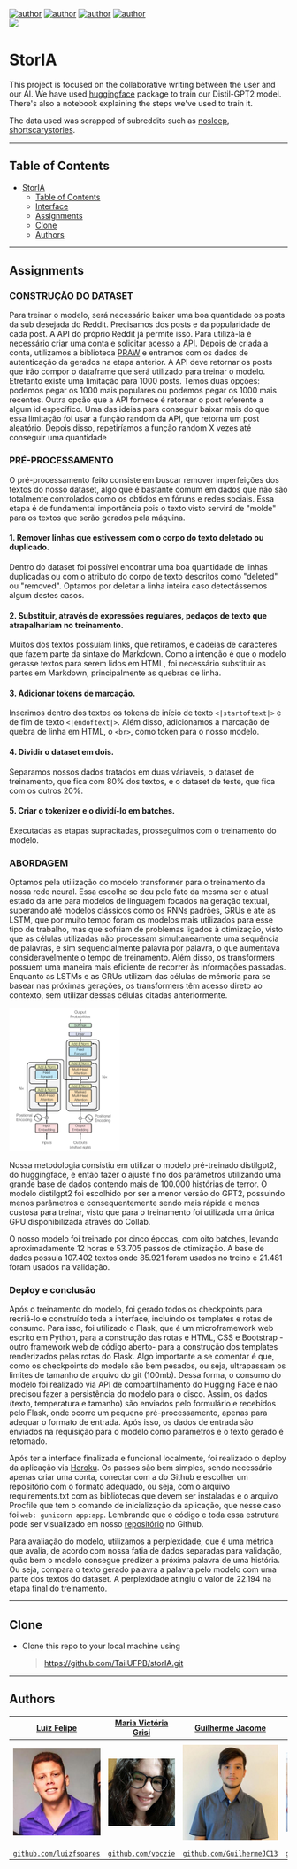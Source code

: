 [![author](https://img.shields.io/badge/author-felipehonorato1-purple.svg)](https://github.com/felipehonorato1)
[![author](https://img.shields.io/badge/author-GuilhermeJC13-black.svg)](https://github.com/GuilhermeJC13) 
[![author](https://img.shields.io/badge/author-DougsterS-blue.svg)](https://github.com/DougsterS) 
[![author](https://img.shields.io/badge/author-luizfsoares-yellow.svg)](https://github.com/luizfsoares)  
[![](https://img.shields.io/badge/python-3.7+-cyan.svg)](https://www.python.org/downloads/release/python-365/)

# StorIA
This project is focused on the collaborative writing between the user and our AI. We have used [huggingface](huggingface.co/) package to train our Distil-GPT2 model. There's also a notebook explaining the steps we've used to train it.

The data used was scrapped of subreddits such as [nosleep](https://www.reddit.com/r/nosleep/), [shortscarystories](https://www.reddit.com/r/shortscarystories/). 

---

## Table of Contents
- [StorIA](#StorIA)
  - [Table of Contents](#table-of-contents)
  - [Interface](#interface)
  - [Assignments](#assignments)
  - [Clone](#clone)
  - [Authors](#authors)
  

---
## Assignments

### **CONSTRUÇÃO DO DATASET** <!-- Rômulo -->

Para treinar o modelo, será necessário baixar uma boa quantidade os posts da sub desejada do Reddit. Precisamos dos posts e da popularidade de cada post.  A API do próprio Reddit já permite isso. Para utilizá-la é necessário criar uma conta e solicitar acesso a [API](https://www.reddit.com/dev/api/). Depois de criada a conta, utilizamos a biblioteca [PRAW](https://praw.readthedocs.io/en/stable/) e entramos com os dados de autenticação da gerados na etapa anterior. A API deve retornar os posts que irão compor o dataframe que será utilizado para treinar o modelo. Etretanto existe uma limitação para 1000 posts. Temos duas opções: podemos pegar os 1000 mais populares ou podemos pegar os 1000 mais recentes. Outra opção que a API fornece é retornar o post referente a algum id específico.  Uma das ideias para conseguir baixar mais do que essa limitação foi usar a função random da API, que retorna um post aleatório. Depois disso, repetiríamos a função random X vezes até conseguir uma quantidade

### **PRÉ-PROCESSAMENTO** <!-- Victória -->

O pré-processamento feito consiste em buscar remover imperfeições dos textos do nosso dataset, algo que é bastante comum em dados que não são totalmente controlados como os obtidos em fóruns e redes sociais. Essa etapa é de fundamental importância pois o texto visto servirá de "molde" para os textos que serão gerados pela máquina.

#### **1. Remover linhas que estivessem com o corpo do texto deletado ou duplicado.**
Dentro do dataset foi possível encontrar uma boa quantidade de linhas duplicadas ou com o atributo do corpo de texto descritos como "deleted" ou "removed". Optamos por deletar a linha inteira caso detectássemos algum destes casos.
#### **2. Substituir, através de expressões regulares, pedaços de texto que atrapalhariam no treinamento.**
Muitos dos textos possuíam links, que retiramos, e cadeias de caracteres que fazem parte da sintaxe do Markdown. Como a intenção é que o modelo gerasse textos para serem lidos em HTML, foi necessário substituir as partes em Markdown, principalmente as quebras de linha.
#### **3. Adicionar tokens de marcação.**
Inserimos dentro dos textos os tokens de início de texto ```<|startoftext|>``` e de fim de texto ```<|endoftext|>```. Além disso, adicionamos a marcação de quebra de linha em HTML, o ```<br>```, como token para o nosso modelo.
#### **4. Dividir o dataset em dois.**
Separamos nossos dados tratados em duas váriaveis, o dataset de treinamento, que fica com 80% dos textos, e o dataset de teste, que fica com os outros 20%.
#### **5. Criar o tokenizer e o dividí-lo em batches.**

Executadas as etapas supracitadas, prosseguimos com o treinamento do modelo. 

### **ABORDAGEM** <!-- Guilherme -->

Optamos pela utilização do modelo transformer para o treinamento da nossa rede neural. Essa escolha se deu pelo fato da mesma ser o atual estado da arte para modelos de linguagem focados na geração textual, superando até modelos clássicos como os RNNs padrões, GRUs e até as LSTM, que por muito tempo foram os modelos mais utilizados para esse tipo de trabalho, mas que sofriam de problemas ligados à otimização, visto que as células utilizadas não processam simultaneamente uma sequência de palavras, e sim sequencialmente palavra por palavra, o que aumentava consideravelmente o tempo de treinamento. Além disso, os transformers possuem uma maneira mais eficiente de recorrer às informações passadas. Enquanto as LSTMs e as GRUs utilizam das células de mémoria para se basear nas próximas gerações, os transformers têm acesso direto ao contexto, sem utilizar dessas células citadas anteriormente.

<img src="imgs\transformers.png" width="200px">

Nossa metodologia consistiu em utilizar o modelo pré-treinado distilgpt2, do huggingface, e então fazer o ajuste fino dos parâmetros utilizando uma grande base de dados contendo mais de 100.000 histórias de terror. O modelo distilgpt2 foi escolhido por ser a menor versão do GPT2, possuindo menos parâmetros e consequentemente sendo mais rápida e menos custosa para treinar, visto que para o treinamento foi utilizada uma única GPU disponibilizada através do Collab.

O nosso modelo foi treinado por cinco épocas, com oito batches, levando aproximadamente 12 horas e 53.705 passos de otimização. A base de dados possuia 107.402 textos onde 85.921 foram usados no treino e 21.481 foram usados na validação.

### **Deploy e conclusão**

Após o treinamento do modelo, foi gerado todos os checkpoints para recriá-lo e construído toda a interface, incluindo os templates e rotas de consumo. Para isso, foi utilizado o Flask, que é um microframework web escrito em Python, para a construção das rotas e HTML, CSS e Bootstrap -outro framework web de código aberto- para a construção dos templates renderizados pelas rotas do Flask. Algo importante a se comentar é que, como os checkpoints do modelo são bem pesados, ou seja, ultrapassam os limites de tamanho de arquivo do git (100mb). Dessa forma, o consumo do modelo foi realizado via API de compartilhamento do Hugging Face e não precisou fazer a persistência do modelo para o disco. Assim, os dados (texto, temperatura e tamanho) são enviados pelo formulário e recebidos pelo Flask, onde ocorre um pequeno pré-processamento, apenas para adequar o formato de entrada. Após isso, os dados de entrada são enviados na requisição para o modelo como parâmetros e o texto gerado é retornado.

Após ter a interface finalizada e funcional localmente, foi realizado o deploy da aplicação via [Heroku](https://www.heroku.com/home). Os passos são bem simples, sendo necessário apenas criar uma conta, conectar com a do Github e escolher um repositório com o formato adequado, ou seja, com o arquivo requirements.txt com as bibliotecas que devem ser instaladas e o arquivo Procfile que tem o comando de inicialização da aplicação, que nesse caso foi ```web: gunicorn app:app```. Lembrando que o código e toda essa estrutura pode ser visualizado em nosso [repositório](https://github.com/TailUFPB/storIA) no Github.

Para avaliação do modelo, utilizamos a perplexidade, que é uma métrica que avalia, de acordo com nossa fatia de dados separadas para validação, quão bem o modelo consegue predizer a próxima palavra de uma história. Ou seja, compara o texto gerado palavra a palavra pelo modelo com uma parte dos textos do dataset. A perplexidade atingiu o valor de  22.194 na etapa final do treinamento.

---

## Clone

- Clone this repo to your local machine using
    > https://github.com/TailUFPB/storIA.git

---
## Authors

| <a href="https://www.linkedin.com/in/luizfcardoso/" target="_blank">**Luiz Felipe**</a> | <a href="https://www.linkedin.com/in//" target="_blank">**Maria Victória Grisi**</a> | <a href="https://www.linkedin.com/in/guilhermejacome/" target="_blank">**Guilherme Jacome**</a> | <a href="https://www.linkedin.com/in/douglas-monteiro26/" target="_blank">**Rômulo Kunrath**</a> | <a href="https://www.linkedin.com/in/felipehonoratodesousa/" target="_blank">**Felipe Honorato**</a> | <a href="https://www.linkedin.com/in//" target="_blank">**Douglas Monteiro**</a> |
|:---------------------------------------------------------------------------------------:|:------------------------------------------------------------------------------------:|:-----------------------------------------------------------------------------------------------:|:------------------------------------------------------------------------------------------------:|-----------------------------------------------------------------------------------------------------:|:--------------------------------------------------------------------------------:|
| <img src="imgs/luiz.png" width="200px"> </img> | <img src="imgs/mariavictoria.png" width="200px"> </img> | <img src="imgs/guilherme.png" width="200px"> </img> | <img src="imgs/romulo.png" width="200px"> </img>  | <img src="imgs/felipe.png" width="200px"> </img> | <img src="imgs/douglas.png" width="200px"> </img> |
| <a href="http://github.com/luizfsoares" target="_blank">`github.com/luizfsoares`</a> | <a href="https://github.com/voczie" target="_blank">`github.com/voczie`</a> | <a href="http://github.com/GuilhermeJC13" target="_blank">`github.com/GuilhermeJC13`</a> | <a href="https://github.com/romulokps" target="_blank">`github.com/romulokps`</a> | <a href="https://github.com/Felipehonorato1" target="_blank">`github.com/Felipehonorato1`</a> | <a href="https://github.com/DougsterS" target="_blank">`github.com/DougsterS`</a> |
